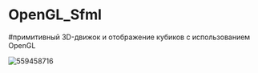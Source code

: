 # OpenGL_Sfml 
#примитивный 3D-движок и отображение кубиков с использованием OpenGL

![559458716](https://user-images.githubusercontent.com/46799640/64564523-66662b80-d35a-11e9-85a8-4197cca25b81.png)
